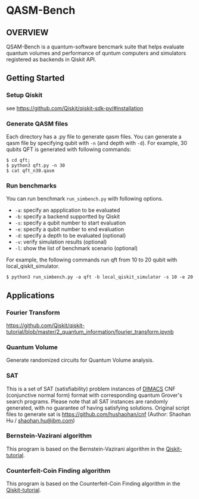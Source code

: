 # QASM-Bench

## OVERVIEW

QSAM-Bench is a quantum-software bencmark suite that helps evaluate quantum volumes and performance of quntum computers and simulators registered as backends in Qiskit API.

## Getting Started

### Setup Qiskit

see https://github.com/Qiskit/qiskit-sdk-py/#installation

### Generate QASM files

Each directory has a .py file to generate qasm files.
You can generate a qasm file by specifying qubit with `-n` (and depth with `-d`).
For example, 30 qubits QFT is generated with following commands:

```
$ cd qft;
$ python3 qft.py -n 30
$ cat qft_n30.qasm
```

### Run benchmarks

You can run benchmark `run_simbench.py` with following options.

- `-a`: specify an appplication to be evaluated
- `-b`: specify a backend supportted by Qiskit
- `-s`: specify a qubit number to start evaluation
- `-e`: specify a qubit number to end evaluation
- `-d`: specify a depth to be evaluated (optional)
- `-v`: verify simulation results (optional)
- `-l`: show the list of benchmark scenario (optional)

For example, the following commands run qft from 10 to 20 qubit with local_qiskit_simulator.

```
$ python3 run_simbench.py -a qft -b local_qiskit_simulator -s 10 -e 20
```

## Applications

### Fourier Transform

https://github.com/Qiskit/qiskit-tutorial/blob/master/2_quantum_information/fourier_transform.ipynb

### Quantum Volume

Generate randomized circuits for Quantum Volume analysis.

### SAT

This is a set of SAT (satisfiability) problem instances of [DIMACS](http://people.sc.fsu.edu/~jburkardt/data/cnf/cnf.html) CNF (conjunctive normal form) format with corresponding quantum Grover's search programs. Please note that all SAT instances are randomly generated, with no guarantee of having satisfying solutions.
Original script files to generate sat is https://github.com/hushaohan/cnf (Author: Shaohan Hu / shaohan.hu@ibm.com)

### Bernstein-Vazirani algorithm

This program is based on the Bernstein-Vazirani algorithm in the [Qiskit-tutorial](https://nbviewer.jupyter.org/github/Qiskit/qiskit-tutorial/blob/stable/index.ipynb).

### Counterfeit-Coin Finding algorithm

This program is based on the Counterfeit-Coin Finding algorithm in the [Qiskit-tutorial](https://nbviewer.jupyter.org/github/Qiskit/qiskit-tutorial/blob/stable/index.ipynb).
